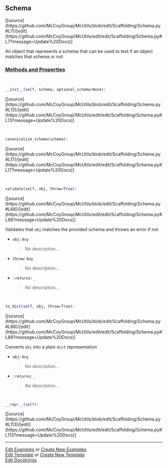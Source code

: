 ## <a id="McUtils.Scaffolding.Schema.Schema">Schema</a> 
<div class="docs-source-link" markdown="1">
[[source](https://github.com/McCoyGroup/McUtils/blob/edit/Scaffolding/Schema.py#L7)/[edit](https://github.com/McCoyGroup/McUtils/edit/edit/Scaffolding/Schema.py#L7?message=Update%20Docs)]
</div>

An object that represents a schema that can be used to test
if an object matches that schema or not

<div class="collapsible-section">
 <div class="collapsible-section collapsible-section-header" markdown="1">
 
### <a class="collapse-link" data-toggle="collapse" href="#methods">Methods and Properties</a> <a class="float-right" data-toggle="collapse" href="#methods"><i class="fa fa-chevron-down"></i></a>

 </div>
 <div class="collapsible-section collapsible-section-body collapse" id="methods" markdown="1">

<a id="McUtils.Scaffolding.Schema.Schema.__init__" class="docs-object-method">&nbsp;</a> 
```python
__init__(self, schema, optional_schema=None): 
```
<div class="docs-source-link" markdown="1">
[[source](https://github.com/McCoyGroup/McUtils/blob/edit/Scaffolding/Schema.py#L13)/[edit](https://github.com/McCoyGroup/McUtils/edit/edit/Scaffolding/Schema.py#L13?message=Update%20Docs)]
</div>

<a id="McUtils.Scaffolding.Schema.Schema.canonicalize_schema" class="docs-object-method">&nbsp;</a> 
```python
canonicalize_schema(schema): 
```
<div class="docs-source-link" markdown="1">
[[source](https://github.com/McCoyGroup/McUtils/blob/edit/Scaffolding/Schema.py#L17)/[edit](https://github.com/McCoyGroup/McUtils/edit/edit/Scaffolding/Schema.py#L17?message=Update%20Docs)]
</div>

<a id="McUtils.Scaffolding.Schema.Schema.validate" class="docs-object-method">&nbsp;</a> 
```python
validate(self, obj, throw=True): 
```
<div class="docs-source-link" markdown="1">
[[source](https://github.com/McCoyGroup/McUtils/blob/edit/Scaffolding/Schema.py#L68)/[edit](https://github.com/McCoyGroup/McUtils/edit/edit/Scaffolding/Schema.py#L68?message=Update%20Docs)]
</div>

Validates that `obj` matches the provided schema
        and throws an error if not
- `obj`: `Any`
    >No description...
- `throw`: `Any`
    >No description...
- `:returns`: `_`
    >No description...

<a id="McUtils.Scaffolding.Schema.Schema.to_dict" class="docs-object-method">&nbsp;</a> 
```python
to_dict(self, obj, throw=True): 
```
<div class="docs-source-link" markdown="1">
[[source](https://github.com/McCoyGroup/McUtils/blob/edit/Scaffolding/Schema.py#L88)/[edit](https://github.com/McCoyGroup/McUtils/edit/edit/Scaffolding/Schema.py#L88?message=Update%20Docs)]
</div>

Converts `obj` into a plain `dict` representation
- `obj`: `Any`
    >No description...
- `:returns`: `_`
    >No description...

<a id="McUtils.Scaffolding.Schema.Schema.__repr__" class="docs-object-method">&nbsp;</a> 
```python
__repr__(self): 
```
<div class="docs-source-link" markdown="1">
[[source](https://github.com/McCoyGroup/McUtils/blob/edit/Scaffolding/Schema.py#L113)/[edit](https://github.com/McCoyGroup/McUtils/edit/edit/Scaffolding/Schema.py#L113?message=Update%20Docs)]
</div>

 </div>
</div>




___

[Edit Examples](https://github.com/McCoyGroup/McUtils/edit/gh-pages/ci/examples/McUtils/Scaffolding/Schema/Schema.md) or 
[Create New Examples](https://github.com/McCoyGroup/McUtils/new/gh-pages/?filename=ci/examples/McUtils/Scaffolding/Schema/Schema.md) <br/>
[Edit Template](https://github.com/McCoyGroup/McUtils/edit/gh-pages/ci/docs/McUtils/Scaffolding/Schema/Schema.md) or 
[Create New Template](https://github.com/McCoyGroup/McUtils/new/gh-pages/?filename=ci/docs/templates/McUtils/Scaffolding/Schema/Schema.md) <br/>
[Edit Docstrings](https://github.com/McCoyGroup/McUtils/edit/edit/Scaffolding/Schema.py#L7?message=Update%20Docs)